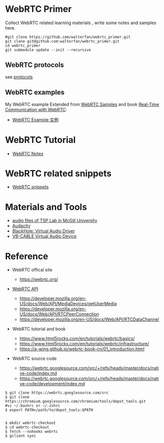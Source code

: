 # WebRTC Primer

Collect WebRTC related learning materials , write some notes and samples here.

```
#git clone https://github.com/walterfan/webrtc_primer.git
git clone git@github.com:walterfan/webrtc_primer.git
cd webrtc_primer
git submodule update --init --recursive
```
## WebRTC protocols

see [protocols](protocols.md)

## WebRTC examples

My WebRTC example Extended from [WebRTC Samples](https://github.com/webrtc/samples) and book [Real-Time Communication with WebRTC](https://github.com/spromano/WebRTC_Book):

* [WebRTC Example 实例](https://www.hfrtc.top/webrtc/examples/index.html)



# WebRTC Tutorial

* [WebRTC Notes](https://walterfan.github.io/webrtc_note/)


# WebRTC related snippets

* [WebRTC snippets](https://walterfan.github.io/webrtc_snippets/)

# Materials and Tools

* [audio files of TSP Lab in McGill University](http://www-mmsp.ece.mcgill.ca/Documents/Data)
* [Audacity](https://www.audacityteam.org)
* [BlackHole: Virtual Audio Driver](https://github.com/ExistentialAudio/BlackHole)
* [VB-CABLE Virtual Audio Device](https://vb-audio.com/Cable)

# Reference

* WebRTC offical site
  - https://webrtc.org/
  
* [WebRTC API](https://developer.mozilla.org/en-US/docs/Web/API/WebRTC_API)
  - https://developer.mozilla.org/en-US/docs/Web/API/MediaDevices/getUserMedia
  - https://developer.mozilla.org/en-US/docs/Web/API/RTCPeerConnection
  - https://developer.mozilla.org/en-US/docs/Web/API/RTCDataChannel
  
* WebRTC tutorial and book
  - https://www.html5rocks.com/en/tutorials/webrtc/basics/
  - https://www.html5rocks.com/en/tutorials/webrtc/infrastructure/
  - https://a-wing.github.io/webrtc-book-cn/01_introduction.html
  
* WebRTC source code 
  - https://webrtc.googlesource.com/src/+/refs/heads/master/docs/native-code/index.md
  - https://webrtc.googlesource.com/src/+/refs/heads/master/docs/native-code/development/index.md


```
$ git clone https://webrtc.googlesource.com/src
$ git clone https://chromium.googlesource.com/chromium/tools/depot_tools.git
#vi ~/.bashrc or ~/.zshrc
$ export PATH=/path/to/depot_tools:$PATH


$ mkdir webrtc-checkout
$ cd webrtc-checkout
$ fetch --nohooks webrtc
$ gclient sync

```
